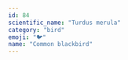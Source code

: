 ```yaml
---
id: 84
scientific_name: "Turdus merula"
category: "bird"
emoji: "🐦"
name: "Common blackbird"
---
```

